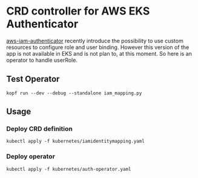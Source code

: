 # CRD controller for AWS EKS Authenticator
[aws-iam-authenticator](https://github.com/kubernetes-sigs/aws-iam-authenticator) recently introduce the possibility to use custom resources to configure role and user binding. However this version of the app is not available in EKS and is not plan to, at this moment.
So here is an operator to handle userRole.

## Test Operator

```kopf run --dev --debug --standalone iam_mapping.py```

## Usage

### Deploy CRD definition

```kubectl apply -f kubernetes/iamidentitymapping.yaml```

### Deploy operator

```kubectl apply -f kubernetes/auth-operator.yaml```
